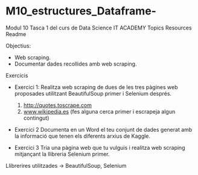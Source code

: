 # M10_estructures_Dataframe-
Modul 10 Tasca 1 del curs de Data Science IT ACADEMY  Topics Resources  Readme

Objectius:
  - Web scraping.
  - Documentar dades recollides amb web scraping.

Exercicis

- Exercici 1:
Realitza web scraping de dues de les tres pàgines web proposades utilitzant BeautifulSoup primer i Selenium després. 
     1. http://quotes.toscrape.com
     2. www.wikipedia.es (fes alguna cerca primer i escrapeja algun contingut)
     
 - Exercici 2
Documenta en un Word el teu conjunt de dades generat amb la informació que tenen els diferents arxius de Kaggle.

- Exercici 3
Tria una pàgina web que tu vulguis i realitza web scraping mitjançant la llibreria Selenium primer.

Llibrerires utilitzades -> BeautifulSoup, Selenium
